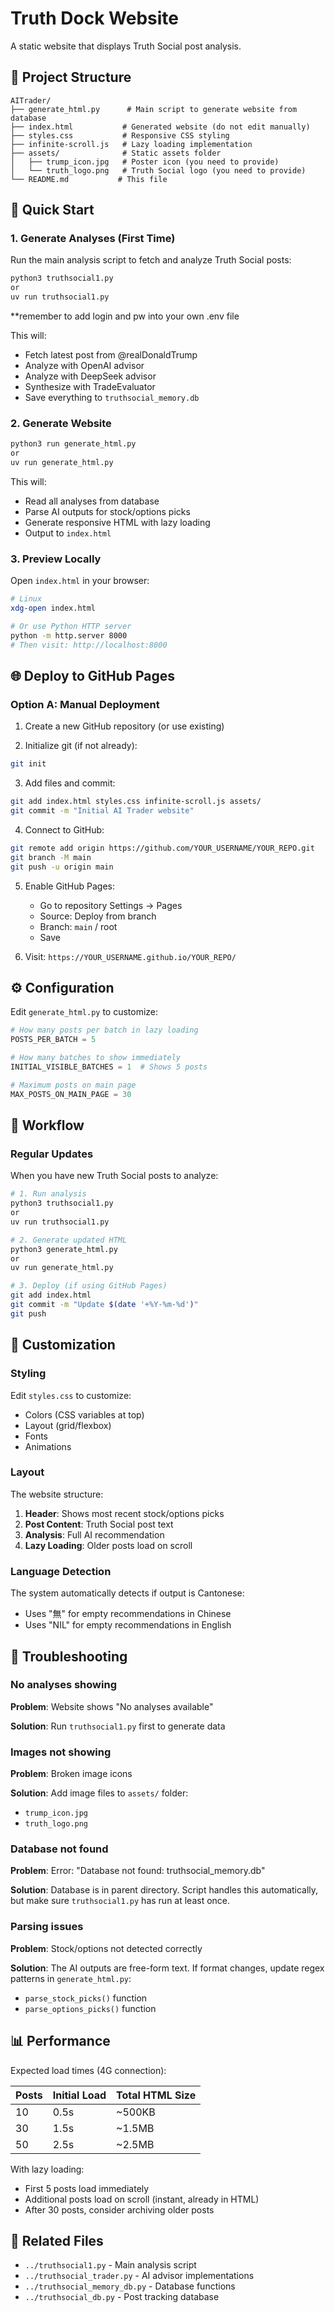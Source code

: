 # Truth Dock Website

A static website that displays Truth Social post analysis.

## 📁 Project Structure

```
AITrader/
├── generate_html.py      # Main script to generate website from database
├── index.html           # Generated website (do not edit manually)
├── styles.css           # Responsive CSS styling
├── infinite-scroll.js   # Lazy loading implementation
├── assets/              # Static assets folder
│   ├── trump_icon.jpg   # Poster icon (you need to provide)
│   └── truth_logo.png   # Truth Social logo (you need to provide)
└── README.md           # This file
```

## 🚀 Quick Start

### 1. Generate Analyses (First Time)

Run the main analysis script to fetch and analyze Truth Social posts:

```bash
python3 truthsocial1.py
or
uv run truthsocial1.py
```
**remember to add login and pw into your own .env file

This will:
- Fetch latest post from @realDonaldTrump
- Analyze with OpenAI advisor
- Analyze with DeepSeek advisor
- Synthesize with TradeEvaluator
- Save everything to `truthsocial_memory.db`

### 2. Generate Website

```bash
python3 run generate_html.py
or
uv run generate_html.py
```

This will:
- Read all analyses from database
- Parse AI outputs for stock/options picks
- Generate responsive HTML with lazy loading
- Output to `index.html`

### 3. Preview Locally

Open `index.html` in your browser:

```bash
# Linux
xdg-open index.html

# Or use Python HTTP server
python -m http.server 8000
# Then visit: http://localhost:8000
```

## 🌐 Deploy to GitHub Pages

### Option A: Manual Deployment

1. Create a new GitHub repository (or use existing)

2. Initialize git (if not already):
```bash
git init
```

3. Add files and commit:
```bash
git add index.html styles.css infinite-scroll.js assets/
git commit -m "Initial AI Trader website"
```

4. Connect to GitHub:
```bash
git remote add origin https://github.com/YOUR_USERNAME/YOUR_REPO.git
git branch -M main
git push -u origin main
```

5. Enable GitHub Pages:
   - Go to repository Settings → Pages
   - Source: Deploy from branch
   - Branch: `main` / root
   - Save

6. Visit: `https://YOUR_USERNAME.github.io/YOUR_REPO/`


## ⚙️ Configuration

Edit `generate_html.py` to customize:

```python
# How many posts per batch in lazy loading
POSTS_PER_BATCH = 5

# How many batches to show immediately
INITIAL_VISIBLE_BATCHES = 1  # Shows 5 posts

# Maximum posts on main page
MAX_POSTS_ON_MAIN_PAGE = 30
```

## 🔄 Workflow

### Regular Updates

When you have new Truth Social posts to analyze:

```bash
# 1. Run analysis
python3 truthsocial1.py
or
uv run truthsocial1.py

# 2. Generate updated HTML
python3 generate_html.py
or
uv run generate_html.py

# 3. Deploy (if using GitHub Pages)
git add index.html
git commit -m "Update $(date '+%Y-%m-%d')"
git push
```

## 🎨 Customization

### Styling

Edit `styles.css` to customize:
- Colors (CSS variables at top)
- Layout (grid/flexbox)
- Fonts
- Animations

### Layout

The website structure:
1. **Header**: Shows most recent stock/options picks
2. **Post Content**: Truth Social post text
3. **Analysis**: Full AI recommendation
4. **Lazy Loading**: Older posts load on scroll

### Language Detection

The system automatically detects if output is Cantonese:
- Uses "無" for empty recommendations in Chinese
- Uses "NIL" for empty recommendations in English

## 🐛 Troubleshooting

### No analyses showing

**Problem**: Website shows "No analyses available"

**Solution**: Run `truthsocial1.py` first to generate data


### Images not showing

**Problem**: Broken image icons

**Solution**: Add image files to `assets/` folder:
- `trump_icon.jpg`
- `truth_logo.png`

### Database not found

**Problem**: Error: "Database not found: truthsocial_memory.db"

**Solution**: Database is in parent directory. Script handles this automatically, but make sure `truthsocial1.py` has run at least once.

### Parsing issues

**Problem**: Stock/options not detected correctly

**Solution**: The AI outputs are free-form text. If format changes, update regex patterns in `generate_html.py`:
- `parse_stock_picks()` function
- `parse_options_picks()` function

## 📊 Performance

Expected load times (4G connection):

| Posts | Initial Load | Total HTML Size |
|-------|-------------|-----------------|
| 10    | 0.5s        | ~500KB          |
| 30    | 1.5s        | ~1.5MB          |
| 50    | 2.5s        | ~2.5MB          |

With lazy loading:
- First 5 posts load immediately
- Additional posts load on scroll (instant, already in HTML)
- After 30 posts, consider archiving older posts

## 🔗 Related Files

- `../truthsocial1.py` - Main analysis script
- `../truthsocial_trader.py` - AI advisor implementations
- `../truthsocial_memory_db.py` - Database functions
- `../truthsocial_db.py` - Post tracking database

